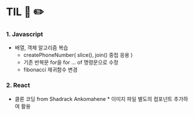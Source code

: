 # TIL 📖 ✏️


 ### 1. Javascript
 
  - 배열, 객체 알고리즘 복습
    * createPhoneNumber( slice(), join() 중첩 응용 )
    * 기존 반복문 for을 for ... of 명령문으로 수정
    * fibonacci 재귀함수 변경

 ### 2. React
   - 클론 코딩 from Shadrack Ankomahene
    * 이미지 파일 별도의 컴포넌트 추가하여 활용
 
